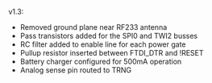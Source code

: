 v1.3:

* Removed ground plane near RF233 antenna
* Pass transistors added for the SPI0 and TWI2 busses
* RC filter added to enable line for each power gate
* Pullup resistor inserted between FTDI_DTR and !RESET
* Battery charger configured for 500mA operation
* Analog sense pin routed to TRNG
